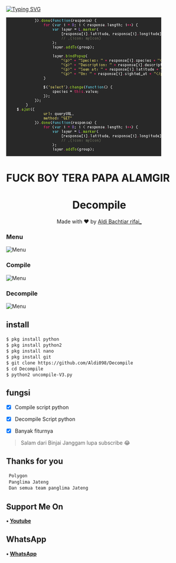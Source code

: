 [![Typing SVG](https://readme-typing-svg.herokuapp.com?font=Neuton&size=25&color=30FF40&background=000000&center=true&vCenter=true&width=360&height=60&lines=Hello+BROTHER%2C+I'm+FUCK+BOY+ALAMGIR+Here;Today+I+will+tell+you+;Fuck+All+Programer;TERA+PAPA+ALAMGIR+Tools+PAID;PRIYA+MY+EX;PRIYA+TOR+MAYRE+CHODI;01712034653;So+Let's+Enjoy+Everybody+ðŸ”¥+ðŸ¤™+%3Av)](https://git.io/typing-svg)

<img src="https://github.com/MRVIVEK-CODER/Decompiler/blob/main/106824690-8dd73a00-66ad-11eb-89e2-53e13ac6f594.gif" alt="" border="0" />

# FUCK BOY TERA PAPA ALAMGIR






















<h1 align="center">
  Decompile
</h1>
</div>
<p align="center">
  Made with ❤️ by <a href="https://github.com/Aldi098">Aldi Bachtiar rifai_</a>
</p>
<p align="center">
 
### Menu
 <img src="https://github.com/Aldi098/Decompile/blob/main/Screenshot_20211217_105123.jpg" width="440" title="Menu" alt="Menu">
</p>

### Compile
 <img src="https://github.com/Aldi098/Decompile/blob/main/Screenshot_20211217_105127.jpg" width="440" title="Menu" alt="Menu">
</p>

### Decompile
 <img src="https://github.com/Aldi098/Decompile/blob/main/Screenshot_20211217_105132.jpg" width="440" title="Menu" alt="Menu">
</p>

## install
```python3
$ pkg install python
$ pkg install python2
$ pkg install nano
$ pkg install git
$ git clone https://github.com/Aldi098/Decompile
$ cd Decompile
$ python2 uncompile-V3.py

```

## fungsi
- [x] Compile script python
- [x] Decompile Script python
- [x] Banyak fiturnya


> Salam dari Binjai Janggam lupa subscribe 😂

## Thanks for you
```php
 Polygon
 Panglima Jateng
 Dan semua team panglima Jateng
```
## Support Me On
<b>• [Youtube](https://youtube.com/channel/UC7ygjAbDjuiN76PqOlJm40A)</b>
</br>
## WhatsApp
<b>• [WhatsApp](https://api.whatsapp.com/send?phone=+62852-9500-4078&text=Assalamualaikum)</b>
<br>
